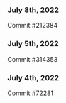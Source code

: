 ### July 8th, 2022

Commit #212384

### July 5th, 2022

Commit #314353


### July 4th, 2022

Commit #72281
